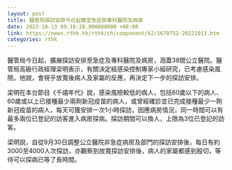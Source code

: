 ```yaml
---
layout: post
title: 醫管局探訪安排今日起擴至急症與專科醫院及病房
date: 2022-10-13 09:16:28.000000000 +08:00
link: https://news.rthk.hk/rthk/ch/component/k2/1670752-20221013.htm
categories: rthk
---
```


醫管局今日起，擴展探訪安排至急症及專科醫院及病房，涵蓋38間公立醫院。醫管局高級行政經理梁明表示，有關決定經感染控制專家小組研究，已考慮感染風險。他說，會視乎放寬後病人及家屬的反應，再決定下一步的探訪安排。

梁明在本台節目《千禧年代》說，感染風險較低的病人，包括60歲以下的病人、60歲或以上已接種最少兩劑新冠疫苗的病人，或曾經確診並已完成接種最少一劑新冠疫苗的病人，每天可獲安排一次1小時探訪，因應病房情況，同一時間可以有最多兩位已登記的訪客進入病房探病。探訪期間可以換人，上限為3位已登記的訪客。

梁明說，自從9月30日調整公立醫院非急症病房及部門的探訪安排後，每日有約3000至4000人次探訪，亦觀察到放寬探訪安排後，病人的家屬都感到殷切，等待可以探病已等了長時間。
